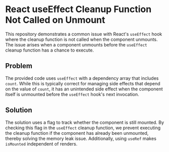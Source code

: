 # React useEffect Cleanup Function Not Called on Unmount

This repository demonstrates a common issue with React's `useEffect` hook where the cleanup function is not called when the component unmounts.  The issue arises when a component unmounts before the `useEffect` cleanup function has a chance to execute.

## Problem
The provided code uses `useEffect` with a dependency array that includes `count`. While this is typically correct for managing side effects that depend on the value of `count`, it has an unintended side effect when the component itself is unmounted before the `useEffect` hook's next invocation.

## Solution
The solution uses a flag to track whether the component is still mounted. By checking this flag in the `useEffect` cleanup function, we prevent executing the cleanup function if the component has already been unmounted, thereby solving the memory leak issue. Additionally, using `useRef` makes `isMounted` independent of renders.